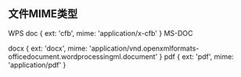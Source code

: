 
## 文件MIME类型
WPS doc
{ ext: 'cfb', mime: 'application/x-cfb' }
MS-DOC

docx
{
  ext: 'docx',
  mime: 'application/vnd.openxmlformats-officedocument.wordprocessingml.document'
}
pdf
{ ext: 'pdf', mime: 'application/pdf' }
